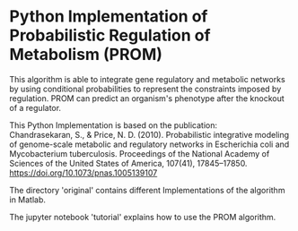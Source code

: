 # Python Implementation of Probabilistic Regulation of Metabolism (PROM)

This algorithm is able to integrate gene regulatory and metabolic networks by using conditional probabilities to represent the constraints imposed by regulation. PROM can predict an organism's phenotype after the knockout of a regulator.

This Python Implementation is based on the publication: <br>
Chandrasekaran, S., & Price, N. D. (2010). Probabilistic integrative modeling of genome-scale metabolic and regulatory networks in Escherichia coli and Mycobacterium tuberculosis. Proceedings of the National Academy of Sciences of the United States of America, 107(41), 17845–17850. https://doi.org/10.1073/pnas.1005139107

The directory 'original' contains different Implementations of the algorithm in Matlab.

The jupyter notebook 'tutorial' explains how to use the PROM algorithm.

